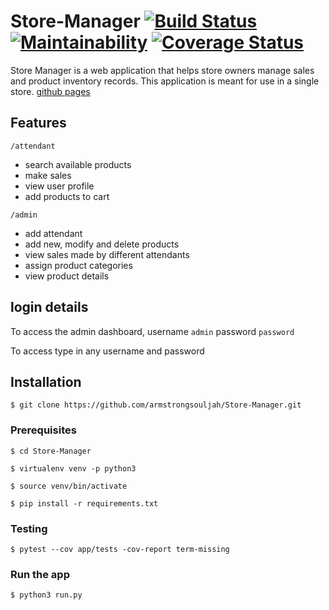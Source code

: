 # Store-Manager [![Build Status](https://travis-ci.org/armstrongsouljah/Store-Manager.svg?branch=161211560-admin%2Fattendant-get-products)](https://travis-ci.org/armstrongsouljah/Store-Manager) [![Maintainability](https://api.codeclimate.com/v1/badges/de3d25a8dafaada7833c/maintainability)](https://codeclimate.com/github/armstrongsouljah/Store-Manager/maintainability) [![Coverage Status](https://coveralls.io/repos/github/armstrongsouljah/Store-Manager/badge.svg?branch=161211560-admin/attendant-get-products)](https://coveralls.io/github/armstrongsouljah/Store-Manager?branch=161211560-admin/attendant-get-products)


Store Manager is a web application that helps store owners manage sales and product inventory records. This application is meant for use in a single store. [github pages](https://armstrongsouljah.github.io/Store-Manager/ui/)


## Features
 `/attendant`
 - search available products
 - make sales
 - view user profile
 - add products to cart

 `/admin`
 - add attendant
 - add new, modify and delete products
 - view sales made by different attendants
 - assign product categories
 - view product details

## login details
  To access the admin dashboard, 
  username `admin`
  password `password`

  To access type in any username and password

## Installation
`$ git clone https://github.com/armstrongsouljah/Store-Manager.git`


### Prerequisites 
`$ cd Store-Manager `

`$ virtualenv venv -p python3`

`$ source venv/bin/activate`

`$ pip install -r requirements.txt`

### Testing
`$ pytest --cov app/tests -cov-report term-missing`

### Run the app

`$ python3 run.py`
